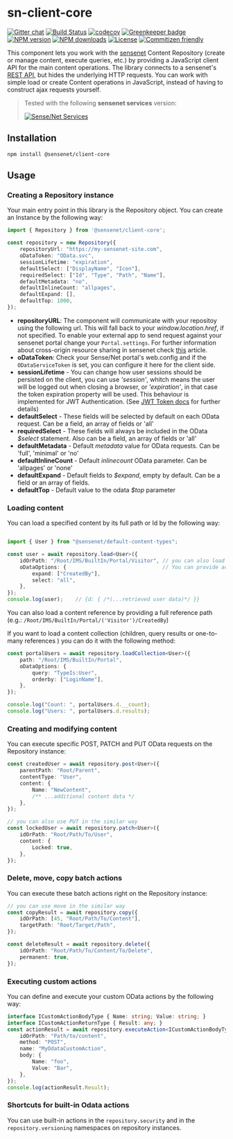# sn-client-core

[![Gitter chat](https://img.shields.io/gitter/room/SenseNet/SN7ClientAPI.svg?style=flat)](https://gitter.im/SenseNet/SN7ClientAPI)
[![Build Status](https://travis-ci.org/SenseNet/sn-client-core.svg?branch=master)](https://travis-ci.org/SenseNet/sn-client-core)
[![codecov](https://codecov.io/gh/SenseNet/sn-client-core/branch/master/graph/badge.svg)](https://codecov.io/gh/SenseNet/sn-client-core)
[![Greenkeeper badge](https://badges.greenkeeper.io/SenseNet/sn-client-core.svg)](https://greenkeeper.io/)
[![NPM version](https://img.shields.io/npm/v/@sensenet/client-core.svg?style=flat)](https://www.npmjs.com/package/@sensenet/client-core)
[![NPM downloads](https://img.shields.io/npm/dt/@sensenet/client-core.svg?style=flat)](https://www.npmjs.com/package/@sensenet/client-core)
[![License](https://img.shields.io/github/license/SenseNet/sn-client-js.svg?style=flat)](https://github.com/sn-client-core/LICENSE.txt)
[![Commitizen friendly](https://img.shields.io/badge/commitizen-friendly-brightgreen.svg?style=flat)](http://commitizen.github.io/cz-cli/)

This component lets you work with the [sensenet](https://github.com/SenseNet) Content Repository (create or manage content, execute queries, etc.) by providing a JavaScript client API for the main content operations.
The library connects to a sensenet's [REST API](https://community.sensenet.com/docs/odata-rest-api/), but hides the underlying HTTP requests. You can work with simple load or create Content operations in JavaScript, instead of having to construct ajax requests yourself.

> Tested with the following **sensenet services** version: 
> 
> [![Sense/Net Services](https://img.shields.io/badge/sensenet-7.0.0%20tested-green.svg)](https://github.com/SenseNet/sensenet/releases/tag/v7.1.3)

## Installation

```shell
npm install @sensenet/client-core
```

## Usage

### Creating a Repository instance

Your main entry point in this library is the Repository object. You can create an Instance by the following way:

```ts
import { Repository } from '@sensenet/client-core';

const repository = new Repository({
    repositoryUrl: "https://my-sensenet-site.com",
    oDataToken: "OData.svc",
    sessionLifetime: "expiration",
    defaultSelect: ["DisplayName", "Icon"],
    requiredSelect: ["Id", "Type", "Path", "Name"],
    defaultMetadata: "no",
    defaultInlineCount: "allpages",
    defaultExpand: [],
    defaultTop: 1000,
});
```
 - __repositoryURL__: The component will communicate with your repositoy using the following url. This will fall back to your _window.location.href_, if not specified. To enable your external app to send request against your sensenet portal change your ```Portal.settings```. For further information about cross-origin resource sharing in sensenet check [this](community.sensenet.com/docs/cors/)
article.
 - __oDataToken__: Check your Sense/Net portal's web.config and if the ```ODataServiceToken``` is set, you can configure it here for the client side.
 - __sessionLifetime__ - You can change how user sessions should be persisted on the client, you can use _'session'_, whitch means the user will be logged out when closing a browser, or _'expiration'_, in that case the token expiration property will be used. This behaviour is implemented for JWT Authentication. (See [JWT Token docs](http://community.sensenet.com/docs/web-token-authentication/) for further details)
 - __defaultSelect__ - These fields will be selected by default on each OData request. Can be a field, an array of fields or 'all'
 - __requiredSelect__ - These fields will always be included in the OData *$select* statement. Also can be a field, an array of fields or 'all'
 - __defaultMetadata__ - Default *metadata* value for OData requests. Can be 'full', 'minimal' or 'no'
 - __defaultInlineCount__ - Default *inlinecount* OData parameter. Can be 'allpages' or 'none'
 - __defaultExpand__ - Default fields to *$expand*, empty by default. Can be a field or an array of fields.
 - __defaultTop__ - Default value to the odata *$top* parameter

### Loading content

You can load a specified content by its full path or Id by the following way:

```ts

import { User } from "@sensenet/default-content-types";

const user = await repository.load<User>({
    idOrPath: "/Root/IMS/BuiltIn/Portal/Visitor", // you can also load by content Id
    oDataOptions: {                               // You can provide additional OData parameters
        expand: ["CreatedBy"],
        select: "all",
    },
});
console.log(user);    // {d: { /*(...retrieved user data)*/ }}
```

You can also load a content reference by providing a full reference path (e.g.: ``/Root/IMS/BuiltIn/Portal/('Visitor')/CreatedBy``)

If you want to load a content collection (children, query results or one-to-many references ) you can do it with the following method:

```ts
const portalUsers = await repository.loadCollection<User>({
    path: "/Root/IMS/BuiltIn/Portal",
    oDataOptions: {
        query: "TypeIs:User",
        orderby: ["LoginName"],
    },
});

console.log("Count: ", portalUsers.d.__count);
console.log("Users: ", portalUsers.d.results);
```

### Creating and modifying content

You can execute specific POST, PATCH and PUT OData requests on the Repository instance:

```ts
const createdUser = await repository.post<User>({
    parentPath: "Root/Parent",
    contentType: "User",
    content: {
        Name: "NewContent",
        /** ...additional content data */
    },
});

// you can also use PUT in the similar way
const lockedUser = await repository.patch<User>({
    idOrPath: "Root/Path/To/User",
    content: {
        Locked: true,
    },
});
```

### Delete, move, copy batch actions

You can execute these batch actions right on the Repository instance:

```ts
// you can use move in the similar way
const copyResult = await repository.copy({
    idOrPath: [45, "Root/Path/To/Content"],
    targetPath: "Root/Target/Path",
});

const deleteResult = await repository.delete({
    idOrPath: "Root/Path/To/Content/To/Delete",
    permanent: true,
});
```

### Executing custom actions

You can define and execute your custom OData actions by the following way:
```ts
interface ICustomActionBodyType { Name: string; Value: string; }
interface ICustomActionReturnType { Result: any; }
const actionResult = await repository.executeAction<ICustomActionBodyType, ICustomActionReturnType>({
    idOrPath: "Path/to/content",
    method: "POST",
    name: "MyOdataCustomAction",
    body: {
        Name: "foo",
        Value: "Bar",
    },
});
console.log(actionResult.Result);
```

### Shortcuts for built-in Odata actions

You can use built-in actions in the ``repository.security`` and in the ``repository.versioning`` namespaces on repository instances.
